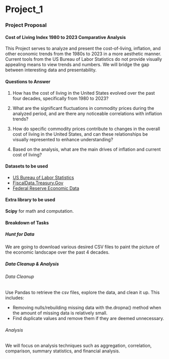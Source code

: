 # Project_1

### Project Proposal
#### Cost of Living Index 1980 to 2023 Comparative Analysis

This Project serves to analyze and present the cost-of-living, inflation, and other economic trends from the 1980s to 2023 in a more aesthetic manner. Current tools from the US Bureau of Labor Statistics do not provide visually appealing means to view trends and numbers. We will bridge the gap between interesting data and presentability.

#### Questions to Answer
1. How has the cost of living in the United States evolved over the past four decades, specifically from 1980 to 2023?

2. What are the significant fluctuations in commodity prices during the analyzed period, and are there any noticeable correlations with inflation trends?

3. How do specific commodity prices contribute to changes in the overall cost of living in the United States, and can these relationships be visually represented to enhance understanding?

4. Based on the analysis, what are the main drives of inflation and current cost of living?

#### Datasets to be used
- [US Bureau of Labor Statistics](https://www.bls.gov/data/)
- [FiscalData.Treasury.Gov](https://fiscaldata.treasury.gov/datasets/historical-debt-outstanding/historical-debt-outstanding)
- [Federal Reserve Economic Data](https://fred.stlouisfed.org)

#### Extra library to be used
**Scipy** for math and computation.

#### Breakdown of Tasks
##### Hunt for Data
We are going to download various desired CSV files to paint the picture of the economic landscape over the past 4 decades. 

##### Data Cleanup & Analysis
###### Data Cleanup
Use Pandas to retrieve the csv files, explore the data, and clean it up. This includes:
- Removing nulls/rebuilding missing data with the.dropna() method when the amount of missing data is relatively small.
- Find duplicate values and remove them if they are deemed unnecessary.

###### Analysis
We will focus on analysis techniques such as aggregation, correlation, comparison, summary statistics, and financial analysis.